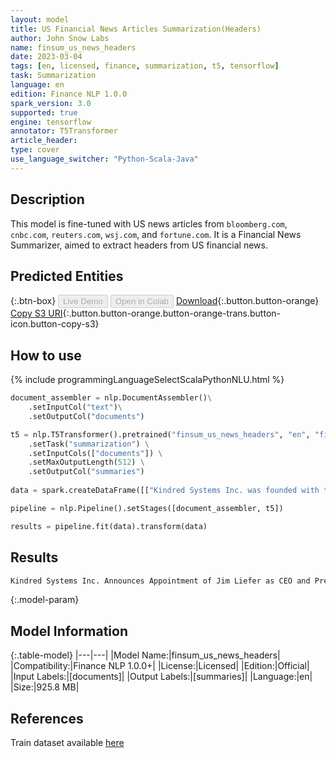 ```yaml
---
layout: model
title: US Financial News Articles Summarization(Headers)
author: John Snow Labs
name: finsum_us_news_headers
date: 2023-03-04
tags: [en, licensed, finance, summarization, t5, tensorflow]
task: Summarization
language: en
edition: Finance NLP 1.0.0
spark_version: 3.0
supported: true
engine: tensorflow
annotator: T5Transformer
article_header:
type: cover
use_language_switcher: "Python-Scala-Java"
---
```


## Description

This model is fine-tuned with US news articles from `bloomberg.com`, `cnbc.com`, `reuters.com`, `wsj.com`, and `fortune.com`. It is a Financial News Summarizer, aimed to extract headers from US financial news.

## Predicted Entities



{:.btn-box}
<button class="button button-orange" disabled>Live Demo</button>
<button class="button button-orange" disabled>Open in Colab</button>
[Download](https://s3.amazonaws.com/auxdata.johnsnowlabs.com/finance/models/finsum_us_news_headers_en_1.0.0_3.0_1677962901205.zip){:.button.button-orange}
[Copy S3 URI](s3://auxdata.johnsnowlabs.com/finance/models/finsum_us_news_headers_en_1.0.0_3.0_1677962901205.zip){:.button.button-orange.button-orange-trans.button-icon.button-copy-s3}

## How to use



<div class="tabs-box" markdown="1">
{% include programmingLanguageSelectScalaPythonNLU.html %}

```python
document_assembler = nlp.DocumentAssembler()\
    .setInputCol("text")\
    .setOutputCol("documents")

t5 = nlp.T5Transformer().pretrained("finsum_us_news_headers", "en", "finance/models") \
    .setTask("summarization") \
    .setInputCols(["documents"]) \
    .setMaxOutputLength(512) \
    .setOutputCol("summaries")
    
data = spark.createDataFrame([["Kindred Systems Inc. was founded with the mission of creating human-like intelligence in machines and a vision to commercialize its research work in tandem. Over the past few years, Kindred’s Product and Artificial General Intelligence (AGI) divisions have accomplished a tremendous amount in their respective domains, working independently to allow each team to optimize for their objectives. The company has reached a point in its evolution where spinning off the AGI division maximizes the likelihood of success for both divisions, as well as returns to Kindred shareholders. Geordie Rose is stepping down as CEO and President of Kindred to lead this new entity named Sanctuary based in Vancouver, Canada. Kindred co-founder Suzanne Gildert will also be stepping down from her role as Chief Science Officer and will join Sanctuary as co-CEO. Sanctuary’s focus is on the implementation and testing of a specific framework for artificial general intelligence. The new entity will license some of Kindred’s patents and software, and Kindred will maintain a minority ownership in Sanctuary. Kindred’s Board of Directors has appointed Jim Liefer, previously the company’s COO, to serve as CEO and President. As COO, Liefer brought strong executive leadership alongside co-founder, George Babu, for the development and deployment of Kindred’s first commercial product Sort, and will continue to lead the company in its mission to research and develop human-like intelligence in machines. The Kindred team in Toronto will continue its applied research in machine and reinforcement learning, with the San Francisco office focused on robotics, product development, and commercialization. With Kindred Sort, the company aims to alleviate the massive pressures facing the retail and fulfillment industry, which includes significant online sales growth, labor shortages, and a lack of advancement in technology. Kindred Sort allows retailers to manage the exploding growth and demand of this sector more efficiently. During the 2017 holiday season, Kindred’s robots sorted thousands of items ordered at speeds averaging over 410 units per hour, and reaching peak speeds of over 531 units per hour, freeing human workers to perform other parts of the fulfillment process critical to meet growing customer demand. “Kindred will maintain its commitment to building human-like intelligence in machines and applying those learnings to create and teach a new intelligent class of robots that will enhance the quality of our day-to-day lives, and in particular, the way we work,” said Liefer. “We look forward to advancing Kindred Sort, achieving new AI and robotic milestones while also helping to drive retail and other industries forward.” Babu, Kindred co-founder, and Chief Product Officer will be joining Liefer on Kindred’s Board of Directors. Babu will continue to oversee product strategy and the expansion of Kindred’s partnerships and pilot programs with major global retailers. Kindred Systems Inc.’s mission is to build machines with human-like intelligence. The company’s central thesis is that intelligence requires a body. Since its founding in 2014, Kindred has been exploring and engineering systems that enable robots to understand and participate in our world, with the ultimate goal of a future where intelligent machines work together with people. Kindred is headquartered in San Francisco with an office in Toronto."]]).toDF("text")

pipeline = nlp.Pipeline().setStages([document_assembler, t5])

results = pipeline.fit(data).transform(data)
```

</div>

## Results

```bash
Kindred Systems Inc. Announces Appointment of Jim Liefer as CEO and President
```

{:.model-param}
## Model Information

{:.table-model}
|---|---|
|Model Name:|finsum_us_news_headers|
|Compatibility:|Finance NLP 1.0.0+|
|License:|Licensed|
|Edition:|Official|
|Input Labels:|[documents]|
|Output Labels:|[summaries]|
|Language:|en|
|Size:|925.8 MB|

## References

Train dataset available [here](https://www.kaggle.com/datasets/jeet2016/us-financial-news-articles)
